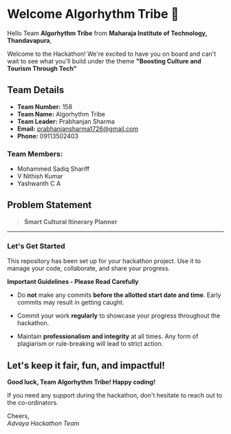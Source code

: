 # Welcome Algorhythm Tribe 👋

Hello Team **Algorhythm Tribe** from **Maharaja Institute of Technology, Thandavapura**,

Welcome to the Hackathon! We're excited to have you on board and can't wait to see what you'll build under the theme **"Boosting Culture and Tourism Through Tech"** 

## Team Details

- **Team Number:** 158  
- **Team Name:** Algorhythm Tribe
- **Team Leader:** Prabhanjan Sharma  
- **Email:** prabhanjansharma1726@gmail.com  
- **Phone:** 09113502403  

### Team Members:
- Mohammed Sadiq Shariff 
- V Nithish Kumar 
- Yashwanth C A 

## Problem Statement

> **Smart Cultural Itinerary Planner**

---

### Let's Get Started 

This repository has been set up for your hackathon project. Use it to manage your code, collaborate, and share your progress.

**Important Guidelines - Please Read Carefully**

- Do **not** make any commits **before the allotted start date and time**. Early commits may result in getting caught.
- Commit your work **regularly** to showcase your progress throughout the hackathon.

- Maintain **professionalism and integrity** at all times. Any form of plagiarism or rule-breaking will lead to strict action.

Let's keep it fair, fun, and impactful! 
---

**Good luck, Team Algorhythm Tribe! Happy coding!**

If you need any support during the hackathon, don't hesitate to reach out to the co-ordinators.

Cheers,  
_Advaya Hackathon Team_